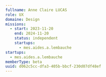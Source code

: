 ```yaml
---
fullname: Anne Claire LUCAS
role: UX
domaine: Design
missions:
  - start: 2023-11-20
    end: 2024-11-20
    status: independent
    startups:
      - mes.aides.a.lembauche
startups:
  - mes.aides.a.lembauche
memberType: beta
uuid: d062c5cc-dfa3-405b-bbcf-230d07df48ef
---
```

